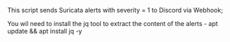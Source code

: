 This script sends Suricata alerts with severity = 1 to Discord via Webhook;

You wil need to install the jq tool to extract the content of the alerts - apt update && apt install jq -y
